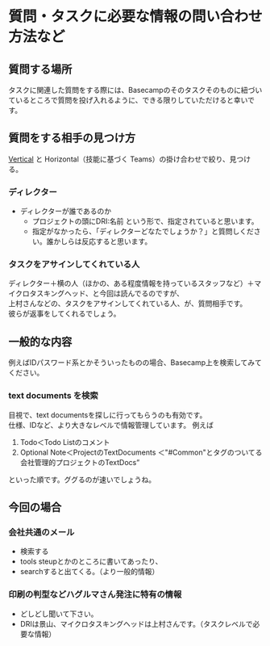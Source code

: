 質問・タスクに必要な情報の問い合わせ方法など
=====
質問する場所
-----
タスクに関連した質問をする際には、Basecampのそのタスクそのものに紐づいているところで質問を投げ入れるように、できる限りしていただけると幸いです。


質問をする相手の見つけ方
-----
[Vertical]() と Horizontal（技能に基づく Teams）の掛け合わせで絞り、見つける。


### ディレクター
- ディレクターが誰であるのか
  - プロジェクトの頭にDRI:名前 という形で、指定されていると思います。
  - 指定がなかったら、「ディレクターどなたでしょうか？」と質問しください。誰かしらは反応すると思います。

### タスクをアサインしてくれている人
ディレクター＋横の人（ほかの、ある程度情報を持っているスタッフなど）＋マイクロタスキングヘッド、と今回は読んでるのですが、  
上村さんなどの、タスクをアサインしてくれている人、が、質問相手です。  
彼らが返事をしてくれるでしょう。

一般的な内容
-----
例えばIDパスワード系とかそういったものの場合、Basecamp上を検索してみてください。

### text documents を検索
目視で、text documentsを探しに行ってもらうのも有効です。  
仕様、IDなど、より大きなレベルで情報管理しています。
例えば
  1. Todo＜Todo Listのコメント
  2.  Optional Note＜ProjectのTextDocuments ＜"#Common"とタグのついてる会社管理的プロジェクトのTextDocs”
  
といった順です。ググるのが速いでしょうね。

今回の場合
-----
### 会社共通のメール
- 検索する
- tools steupとかのところに書いてあったり、
- searchすると出てくる。（より一般的情報）​​​

### 印刷の判型などハグルマさん発注に特有の情報
- どしどし聞いて下さい。
- DRIは景山、マイクロタスキングヘッドは上村さんです。（タスクレベルで必要な情報）


